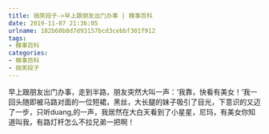 ```yaml
---
title: 搞笑段子->早上跟朋友出门办事 | 糗事百科
date: 2019-11-07 21:36:05
urlname: 182b60b8d7d93157bcd3cebbf301f912
tags: 
- 糗事百科
categories:
- 糗事百科
- 搞笑段子
---
```

早上跟朋友出门办事，走到半路，朋友突然大叫一声：‘我靠，快看有美女！’我一回头随即被马路对面的一位短裙，黑丝，大长腿的妹子吸引了目光，下意识的又迈了一步，只听duang,的一声，我居然在大白天看到了小星星，尼玛，有美女你知道叫我，有路灯杆怎么不拉兄弟一把啊！


